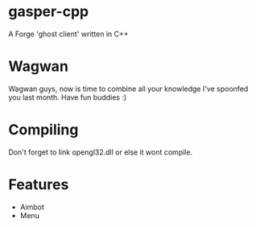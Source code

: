 # gasper-cpp
A Forge 'ghost client' written in C++

# Wagwan
Wagwan guys, now is time to combine all your knowledge I've spoonfed you last month. Have fun buddies :)

# Compiling
Don't forget to link opengl32.dll or else it wont compile.

# Features
* Aimbot
* Menu
